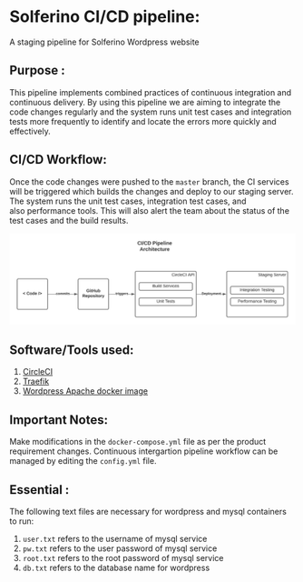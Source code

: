 # Solferino CI/CD pipeline:
A staging pipeline for Solferino Wordpress website

## Purpose :
This pipeline implements combined practices of continuous integration and continuous delivery. By using this pipeline we are aiming to integrate the code changes regularly and the system runs unit test cases and integration tests more frequently to identify and locate the errors more quickly and effectively.

## CI/CD Workflow: 
Once the code changes were pushed to the `master` branch, the CI services will be triggered which builds the changes and deploy to our staging server. The system runs the unit test cases, integration test cases, and also performance tools. This will also alert the team about the status of the test cases and the build results.

![Image of CI/CD](https://github.com/actionitdev/pipeline/blob/docs/CI-CD%20Pipeline%20Diagram.jpg)

## Software/Tools used:
 1) [CircleCI](https://circleci.com/)
 2) [Traefik](https://doc.traefik.io/traefik/)
 3) [Wordpress Apache docker image](https://hub.docker.com/_/wordpress)

## Important Notes:
Make modifications in the `docker-compose.yml` file as per the product requirement changes.
Continuous intergartion pipeline workflow can be managed by editing the `config.yml` file.

## Essential :
The following text files are necessary for wordpress and mysql containers to run:
1. `user.txt` refers to the username of mysql service
2. `pw.txt` refers to the user password of mysql service
3. `root.txt` refers to the root password of mysql service
4. `db.txt` refers to the database name for wordpress



 
